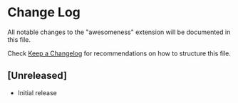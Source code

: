 # Change Log

All notable changes to the "awesomeness" extension will be documented in this file.

Check [Keep a Changelog](http://keepachangelog.com/) for recommendations on how to structure this file.

## [Unreleased]

- Initial release
